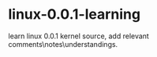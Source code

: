# linux-0.0.1-learning
learn linux 0.0.1 kernel source, add relevant comments\notes\understandings.

